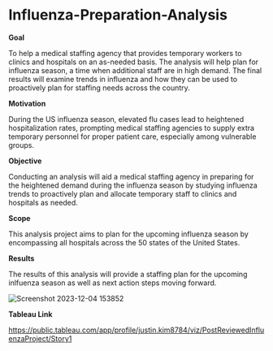 # Influenza-Preparation-Analysis

**Goal**

To help a medical staffing agency that provides temporary workers to clinics
and hospitals on an as-needed basis. The analysis will help plan for influenza
season, a time when additional staff are in high demand. The final results will
examine trends in influenza and how they can be used to proactively plan for
staffing needs across the country.

**Motivation**

 During the US influenza season, elevated flu cases lead to heightened hospitalization rates, prompting medical staffing agencies to supply extra temporary personnel for proper patient care, especially among vulnerable groups.

 **Objective**
 
 Conducting an analysis will aid a medical staffing agency in preparing for the heightened demand during the influenza season by studying influenza trends to proactively plan and allocate temporary staff to clinics and hospitals as needed.
 
 **Scope**
 
 This analysis project aims to plan for the upcoming influenza season by encompassing all hospitals across the 50 states of the United States.
 
 **Results**
 
 The results of this analysis will provide a staffing plan for the upcoming inlfuenza season as well as next action steps moving forward.

 ![Screenshot 2023-12-04 153852](https://github.com/JjoonhoKim/Influenza-Preparation-Analysis/assets/138716928/a7650724-a6b5-4c79-91d7-2101268aedce)


 **Tableau Link**

 https://public.tableau.com/app/profile/justin.kim8784/viz/PostReviewedInfluenzaProject/Story1 

